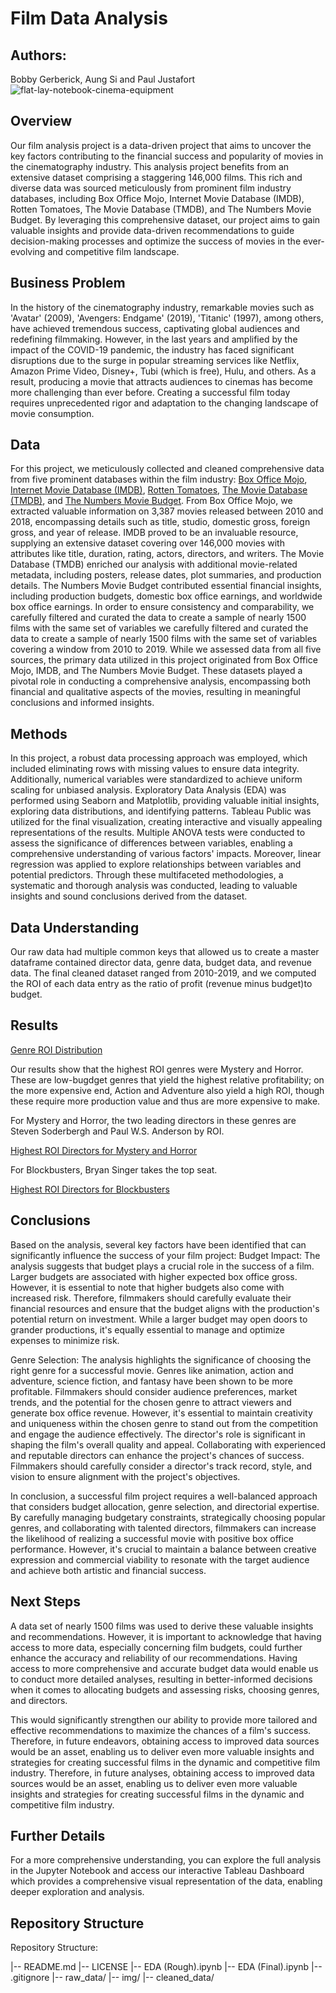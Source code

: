 # **Film Data Analysis**

## **Authors**:
Bobby Gerberick, Aung Si and Paul Justafort
![flat-lay-notebook-cinema-equipment](https://github.com/pmjustafort/Film_Data_Analysis/assets/137816262/b4d079d2-cabc-45d7-bd32-303efde3c061)

## **Overview**
Our film analysis project is a data-driven project that aims to uncover the key factors contributing to the financial success and popularity of movies in the cinematography industry.  This analysis project benefits from an extensive dataset comprising a staggering 146,000 films. This rich and diverse data was sourced meticulously from prominent film industry databases, including Box Office Mojo, Internet Movie Database (IMDB), Rotten Tomatoes, The Movie Database (TMDB), and The Numbers Movie Budget. By leveraging this comprehensive dataset, our project aims to gain valuable insights and provide data-driven recommendations to guide decision-making processes and optimize the success of movies in the ever-evolving and competitive film landscape.

## **Business Problem**
In the history of the cinematography industry, remarkable movies such as 'Avatar' (2009), 'Avengers: Endgame' (2019), 'Titanic' (1997), among others, have achieved tremendous success, captivating global audiences and redefining filmmaking. However, in the last years and amplified by the impact of the COVID-19 pandemic, the industry has faced significant disruptions due to the surge in popular streaming services like Netflix, Amazon Prime Video, Disney+, Tubi (which is free), Hulu, and others. As a result, producing a movie that attracts audiences to cinemas has become more challenging than ever before. Creating a successful film today requires unprecedented rigor and adaptation to the changing landscape of movie consumption.


## **Data**

For this project, we meticulously collected and cleaned comprehensive data from five prominent databases within the film industry: [Box Office Mojo](https://www.boxofficemojo.com/), [Internet Movie Database (IMDB)](https://www.imdb.com/), [Rotten Tomatoes](https://www.rottentomatoes.com/), [The Movie Database (TMDB)](https://www.themoviedb.org/), and [The Numbers Movie Budget](https://www.the-numbers.com/). From Box Office Mojo, we extracted valuable information on 3,387 movies released between 2010 and 2018, encompassing details such as title, studio, domestic gross, foreign gross, and year of release. IMDB proved to be an invaluable resource, supplying an extensive dataset covering over 146,000 movies with attributes like title, duration, rating, actors, directors, and writers. The Movie Database (TMDB) enriched our analysis with additional movie-related metadata, including posters, release dates, plot summaries, and production details. The Numbers Movie Budget contributed essential financial insights, including production budgets, domestic box office earnings, and worldwide box office earnings.
In order to ensure consistency and comparability, we carefully filtered and curated the data to create a sample of nearly 1500 films with the same set of variables we carefully filtered and curated the data to create a sample of nearly 1500 films with the same set of variables covering a window from 2010 to 2019. While we assessed data from all five sources, the primary data utilized in this project originated from Box Office Mojo, IMDB, and The Numbers Movie Budget. These datasets played a pivotal role in conducting a comprehensive analysis, encompassing both financial and qualitative aspects of the movies, resulting in meaningful conclusions and informed insights.


## Methods
In this project, a robust data processing approach was employed, which included eliminating rows with missing values to ensure data integrity. Additionally, numerical variables were standardized to achieve uniform scaling for unbiased analysis. Exploratory Data Analysis (EDA) was performed using Seaborn and Matplotlib, providing valuable initial insights, exploring data distributions, and identifying patterns. Tableau Public was utilized for the final visualization, creating interactive and visually appealing representations of the results. Multiple ANOVA tests were conducted to assess the significance of differences between variables, enabling a comprehensive understanding of various factors' impacts. Moreover, linear regression was applied to explore relationships between variables and potential predictors. Through these multifaceted methodologies, a systematic and thorough analysis was conducted, leading to valuable insights and sound conclusions derived from the dataset.

## **Data Understanding**

Our raw data had multiple common keys that allowed us to create a master dataframe contained director data, genre data, budget data, and revenue data. The final cleaned dataset ranged from 2010-2019, and we computed the ROI of each data entry as the ratio of profit (revenue minus budget)to budget.

## **Results**

[Genre ROI Distribution](./img/roi_boxplot_genre.png)

Our results show that the highest ROI genres were Mystery and Horror. These are low-bugdget genres that yield the highest relative profitability; on the more expensive end, Action and Adventure also yield a high ROI, though these require more production value and thus are more expensive to make. 

For Mystery and Horror, the two leading directors in these genres are Steven Soderbergh and Paul W.S. Anderson by ROI.

[Highest ROI Directors for Mystery and Horror](./img/mystery_horror_director_roi.png)

For Blockbusters, Bryan Singer takes the top seat.

[Highest ROI Directors for Blockbusters](./img/blockbuster_roi.png)

## **Conclusions**
Based on the analysis, several key factors have been identified that can significantly influence the success of your film project:
Budget Impact: The analysis suggests that budget plays a crucial role in the success of a film. Larger budgets are associated with higher expected box office gross. However, it is essential to note that higher budgets also come with increased risk. Therefore, filmmakers should carefully evaluate their financial resources and ensure that the budget aligns with the production's potential return on investment. While a larger budget may open doors to grander productions, it's equally essential to manage and optimize expenses to minimize risk.

Genre Selection: The analysis highlights the significance of choosing the right genre for a successful movie. Genres like animation, action and adventure, science fiction, and fantasy have been shown to be more profitable. Filmmakers should consider audience preferences, market trends, and the potential for the chosen genre to attract viewers and generate box office revenue. However, it's essential to maintain creativity and uniqueness within the chosen genre to stand out from the competition and engage the audience effectively.
The director's role is significant in shaping the film's overall quality and appeal. Collaborating with experienced and reputable directors can enhance the project's chances of success. Filmmakers should carefully consider a director's track record, style, and vision to ensure alignment with the project's objectives.

In conclusion, a successful film project requires a well-balanced approach that considers budget allocation, genre selection, and directorial expertise. By carefully managing budgetary constraints, strategically choosing popular genres, and collaborating with talented directors, filmmakers can increase the likelihood of realizing a successful movie with positive box office performance. However, it's crucial to maintain a balance between creative expression and commercial viability to resonate with the target audience and achieve both artistic and financial success.


## **Next Steps**
A data set of nearly 1500 films was used to derive these valuable insights and recommendations. However, it is important to acknowledge that having access to more data, especially concerning film budgets, could further enhance the accuracy and reliability of our recommendations. Having access to more comprehensive and accurate budget data would enable us to conduct more detailed analyses, resulting in better-informed decisions when it comes to allocating budgets and assessing risks, choosing genres, and directors.

This would significantly strengthen our ability to provide more tailored and effective recommendations to maximize the chances of a film's success. Therefore, in future endeavors, obtaining access to improved data sources would be an asset, enabling us to deliver even more valuable insights and strategies for creating successful films in the dynamic and competitive film industry. Therefore, in future analyses, obtaining access to improved data sources would be an asset, enabling us to deliver even more valuable insights and strategies for creating successful films in the dynamic and competitive film industry.

## **Further Details**

For a more comprehensive understanding, you can explore the full analysis in the Jupyter Notebook and access our interactive Tableau Dashboard which provides a comprehensive visual representation of the data, enabling deeper exploration and analysis.

## **Repository Structure**

Repository Structure:

|-- README.md
|-- LICENSE
|-- EDA (Rough).ipynb
|-- EDA (Final).ipynb
|-- .gitignore
|-- raw_data/
|-- img/
|-- cleaned_data/